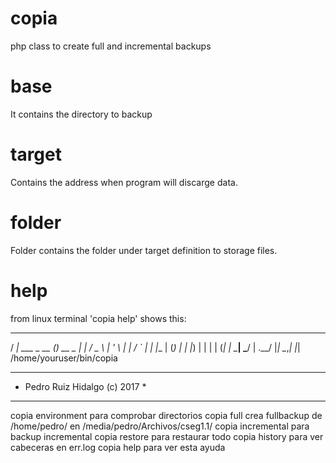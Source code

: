 # copia
php class to create full and incremental backups

# base 
It contains the directory to backup

# target
Contains the address when program will discarge data.

# folder
Folder contains the folder under target definition to storage files.

# help
from linux terminal 'copia help' shows this:

   ____                   _         
  / ___|   ___    _ __   (_)   __ _ 
 | |      / _ \  | '_ \  | |  / _` |
 | |___  | (_) | | |_) | | | | (_| |
  \____|  \___/  | .__/  |_|  \__,_|
                 |_|                
/home/youruser/bin/copia
************************************
* Pedro Ruiz Hidalgo (c) 2017      *
************************************

copia environment para comprobar directorios
copia full crea fullbackup de /home/pedro/ en /media/pedro/Archivos/cseg1.1/
copia incremental para backup incremental
copia restore para restaurar todo
copia history para ver cabeceras en err.log
copia help para ver esta ayuda
